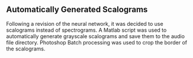 
## Automatically Generated Scalograms
Following a revision of the neural network, it was decided to use scalograms instead of spectrograms. A Matlab script was used to automatically generate grayscale scalograms and save them to the audio file directory. Photoshop Batch processing was used to crop the border of the scalograms.